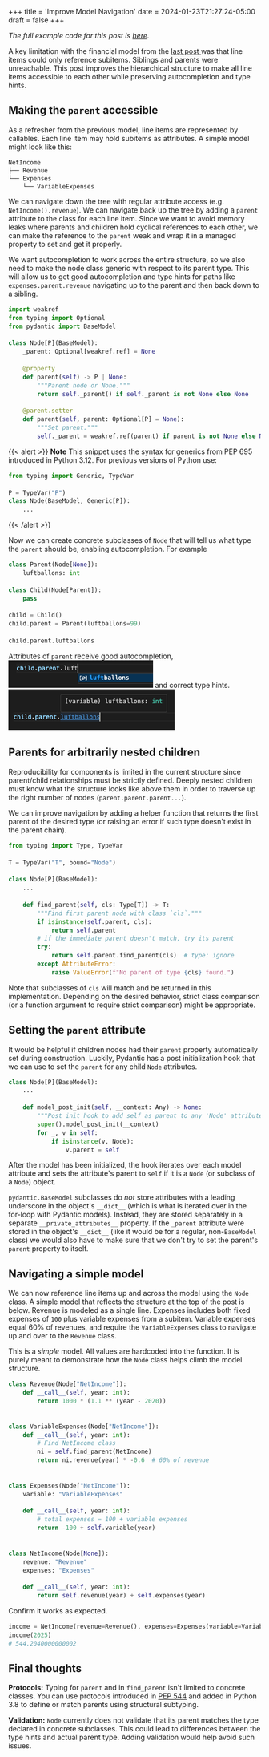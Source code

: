 +++
title = 'Improve Model Navigation'
date = 2024-01-23T21:27:24-05:00
draft = false
+++

*The full example code for this post is [here](https://github.com/jrdnh/blog-files/blob/main/improve-model-navigation/example.py).*

A key limitation with the financial model from the [last post ](https://jrdnh.github.io/posts/create-a-multifamily-financial-model-in-python/) was that line items could only reference subitems. Siblings and parents were unreachable. This post improves the hierarchical structure to make all line items accessible to each other while preserving autocompletion and type hints.

## Making the `parent` accessible

As a refresher from the previous model, line items are represented by callables. Each line item may hold subitems as attributes. A simple model might look like this:

```
NetIncome
├── Revenue
└── Expenses
    └── VariableExpenses
```

We can navigate down the tree with regular attribute access (e.g. `NetIncome().revenue`). We can navigate back up the tree by adding a `parent` attribute to the class for each line item. Since we want to avoid memory leaks where parents and children hold cyclical references to each other, we can make the reference to the `parent` weak and wrap it in a managed property to set and get it properly.

We want autocompletion to work across the entire structure, so we also need to make the node class generic with respect to its parent type. This will allow us to get good autocompletion and type hints for paths like `expenses.parent.revenue` navigating up to the parent and then back down to a sibling.

```python
import weakref
from typing import Optional
from pydantic import BaseModel

class Node[P](BaseModel):
    _parent: Optional[weakref.ref] = None

    @property
    def parent(self) -> P | None:
        """Parent node or None."""
        return self._parent() if self._parent is not None else None

    @parent.setter
    def parent(self, parent: Optional[P] = None):
        """Set parent."""
        self._parent = weakref.ref(parent) if parent is not None else None
```

{{< alert >}}
**Note** This snippet uses the syntax for generics from PEP 695 introduced in Python 3.12. For previous versions of Python use:
```python
from typing import Generic, TypeVar

P = TypeVar("P")
class Node(BaseModel, Generic[P]):
    ...
```
{{< /alert >}}

Now we can create concrete subclasses of `Node` that will tell us what type the `parent` should be, enabling autocompletion. For example

```python
class Parent(Node[None]):
    luftballons: int

class Child(Node[Parent]):
    pass

child = Child()
child.parent = Parent(luftballons=99)

child.parent.luftballons
```
Attributes of `parent` receive good autocompletion,
![ autocompletion](images/autocompletion.png)
and correct type hints.
![type hint](images/typehint.png)


## Parents for arbitrarily nested children

Reproducibility for components is limited in the current structure since parent/child relationships must be strictly defined. Deeply nested children must know what the structure looks like above them in order to traverse up the right number of nodes (`parent.parent.parent...`).

We can improve navigation by adding a helper function that returns the first parent of the desired type (or raising an error if such type doesn't exist in the parent chain).

```python
from typing import Type, TypeVar

T = TypeVar("T", bound="Node")

class Node[P](BaseModel):
    ...

    def find_parent(self, cls: Type[T]) -> T:
        """Find first parent node with class `cls`."""
        if isinstance(self.parent, cls):
            return self.parent
        # if the immediate parent doesn't match, try its parent
        try:
            return self.parent.find_parent(cls)  # type: ignore
        except AttributeError:
            raise ValueError(f"No parent of type {cls} found.")
```

Note that subclasses of `cls` will match and be returned in this implementation. Depending on the desired behavior, strict class comparison (or a function argument to require strict comparison) might be appropriate.

## Setting the `parent` attribute

It would be helpful if children nodes had their `parent` property automatically set during construction. Luckily, Pydantic has a post initialization hook that we can use to set the `parent` for any child `Node` attributes. 

```python
class Node[P](BaseModel):
    ...

    def model_post_init(self, __context: Any) -> None:
        """Post init hook to add self as parent to any 'Node' attributes."""
        super().model_post_init(__context)
        for _, v in self:
            if isinstance(v, Node):
                v.parent = self
```

After the model has been initialized, the hook iterates over each model attribute and sets the attribute's parent to `self` if it is a `Node` (or subclass of a `Node`) object.

`pydantic.BaseModel` subclasses do *not* store attributes with a leading underscore in the object's `__dict__` (which is what is iterated over in the for-loop with Pydantic models). Instead, they are stored separately in a separate `__private_attributes__` property. If the `_parent` attribute were stored in the object's `__dict__` (like it would be for a regular, non-`BaseModel` class) we would also have to make sure that we don't try to set the parent's `parent` property to itself.

## Navigating a simple model

We can now reference line items up and across the model using the `Node` class. A simple model that reflects the structure at the top of the post is below. Revenue is modeled as a single line. Expenses includes both fixed expenses of `100` plus variable expenses from a subitem. Variable expenses equal 60% of revenues, and require the `VariableExpenses` class to navigate up and over to the `Revenue` class.

This is a *simple* model. All values are hardcoded into the function. It is purely meant to demonstrate how the `Node` class helps climb the model structure.

```python
class Revenue(Node["NetIncome"]):
    def __call__(self, year: int):
        return 1000 * (1.1 ** (year - 2020))


class VariableExpenses(Node["NetIncome"]):
    def __call__(self, year: int):
        # Find NetIncome class
        ni = self.find_parent(NetIncome)
        return ni.revenue(year) * -0.6  # 60% of revenue


class Expenses(Node["NetIncome"]):
    variable: "VariableExpenses"

    def __call__(self, year: int):
        # total expenses = 100 + variable expenses
        return -100 + self.variable(year)


class NetIncome(Node[None]):
    revenue: "Revenue"
    expenses: "Expenses"

    def __call__(self, year: int):
        return self.revenue(year) + self.expenses(year)
```

Confirm it works as expected.

```python
income = NetIncome(revenue=Revenue(), expenses=Expenses(variable=VariableExpenses()))
income(2025)
# 544.2040000000002
```

## Final thoughts

**Protocols:** Typing for `parent` and in `find_parent` isn't limited to concrete classes. You can use protocols introduced in [PEP 544](https://peps.python.org/pep-0544/) and added in Python 3.8 to define or match parents using structural subtyping.

**Validation:** `Node` currently does not validate that its parent matches the type declared in concrete subclasses. This could lead to differences between the type hints and actual parent type. Adding validation would help avoid such issues.
